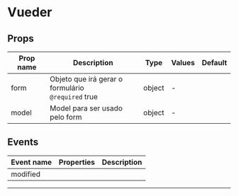 # Vueder

## Props

| Prop name | Description                                            | Type   | Values | Default |
| --------- | ------------------------------------------------------ | ------ | ------ | ------- |
| form      | Objeto que irá gerar o formulário<br/>`@required` true | object | -      |         |
| model     | Model para ser usado pelo form                         | object | -      |         |

## Events

| Event name | Properties | Description |
| ---------- | ---------- | ----------- |
| modified   |            |

---
